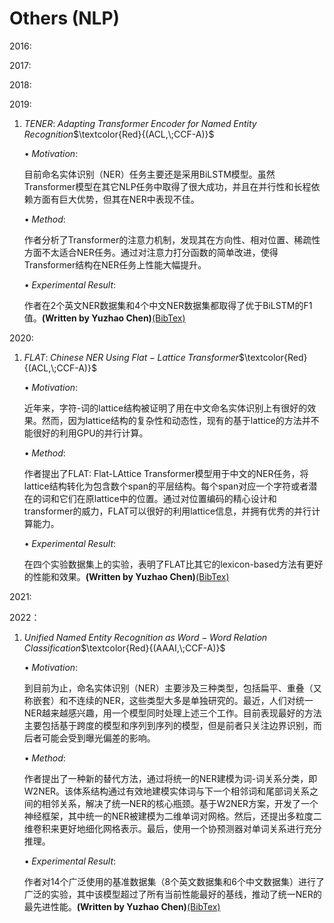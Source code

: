 # Others (NLP)

2016:

2017:

2018:

2019:

1. $TENER:\;Adapting\;Transformer\;Encoder\;for\;Named\;Entity\;Recognition$$\textcolor{Red}{(ACL,\;CCF-A)}$

   $\bullet\;Motivation:$

     目前命名实体识别（NER）任务主要还是采用BiLSTM模型。虽然Transformer模型在其它NLP任务中取得了很大成功，并且在并行性和长程依赖方面有巨大优势，但其在NER中表现不佳。

   $\bullet\;Method:$

     作者分析了Transformer的注意力机制，发现其在方向性、相对位置、稀疏性方面不太适合NER任务。通过对注意力打分函数的简单改进，使得Transformer结构在NER任务上性能大幅提升。

   $\bullet\;Experimental\;Result:$

     作者在2个英文NER数据集和4个中文NER数据集都取得了优于BiLSTM的F1值。**(Written by Yuzhao Chen)**[(BibTex)](https://arxiv.org/abs/1911.04474)


2020:

1. $FLAT:\;Chinese\;NER\;Using\;Flat-Lattice\;Transformer$$\textcolor{Red}{(ACL,\;CCF-A)}$

   $\bullet\;Motivation:$

     近年来，字符-词的lattice结构被证明了用在中文命名实体识别上有很好的效果。然而，因为lattice结构的复杂性和动态性，现有的基于lattice的方法并不能很好的利用GPU的并行计算。

   $\bullet\;Method:$

     作者提出了FLAT: Flat-LAttice Transformer模型用于中文的NER任务，将lattice结构转化为包含数个span的平层结构。每个span对应一个字符或者潜在的词和它们在原lattice中的位置。通过对位置编码的精心设计和transformer的威力，FLAT可以很好的利用lattice信息，并拥有优秀的并行计算能力。

   $\bullet\;Experimental\;Result:$

     在四个实验数据集上的实验，表明了FLAT比其它的lexicon-based方法有更好的性能和效果。**(Written by Yuzhao Chen)**[(BibTex)](https://arxiv.org/pdf/2004.11795.pdf)

2021:

2022：

1. $Unified\;Named\;Entity\;Recognition\;as\;Word-Word\;Relation\;Classification$$\textcolor{Red}{(AAAI,\;CCF-A)}$

   $\bullet\;Motivation:$

     到目前为止，命名实体识别（NER）主要涉及三种类型，包括扁平、重叠（又称嵌套）和不连续的NER，这些类型大多是单独研究的。最近，人们对统一NER越来越感兴趣，用一个模型同时处理上述三个工作。目前表现最好的方法主要包括基于跨度的模型和序列到序列的模型，但是前者只关注边界识别，而后者可能会受到曝光偏差的影响。

   $\bullet\;Method:$

     作者提出了一种新的替代方法，通过将统一的NER建模为词-词关系分类，即W2NER。该体系结构通过有效地建模实体词与下一个相邻词和尾部词关系之间的相邻关系，解决了统一NER的核心瓶颈。基于W2NER方案，开发了一个神经框架，其中统一的NER被建模为二维单词对网格。然后，还提出多粒度二维卷积来更好地细化网格表示。最后，使用一个协预测器对单词关系进行充分推理。

   $\bullet\;Experimental\;Result:$

     作者对14个广泛使用的基准数据集（8个英文数据集和6个中文数据集）进行了广泛的实验，其中该模型超过了所有当前性能最好的基线，推动了统一NER的最先进性能。**(Written by Yuzhao Chen)**[(BibTex)](https://arxiv.org/pdf/2112.10070.pdf)

